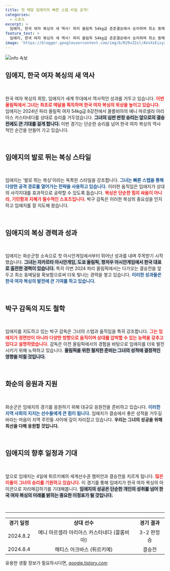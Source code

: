 ```yaml
---
title: 첫 메달 임애지의 빠른 스텝 비밀 공개!
categories:
  - 스포츠
excerpt: >
  임애지, 한국 여자 복싱의 새 역사! 파리 올림픽 54kg급 준준결승에서 승리하며 최소 동메달 확보! 4일 결승에서 세계 챔피언과 맞붙어 금메달 도전에 나선다. 화순군의 응원 속, 기대감을 모으는 그녀의 행보를 주목하라!
feature_text: >
  임애지, 한국 여자 복싱의 새 역사! 파리 올림픽 54kg급 준준결승에서 승리하며 최소 동메달 확보! 4일 결승에서 세계 챔피언과 맞붙어 금메달 도전에 나선다. 화순군의 응원 속, 기대감을 모으는 그녀의 행보를 주목하라!
image: 'https://blogger.googleusercontent.com/img/b/R29vZ2xl/AVvXsEixyZcFfHzMRdzZMjFBmAUKJYCLCGyLL1o632UiGVXcaFdKo_bkvkuCioo0uUKlGfBVcT3P84aROyZIXSBEx3Aw5nCQ3pTgDom1WDC4m8eifvWiAmWEEVb4x6G_l8C0QH225ldMjyaFvpxGEBGNO37VmDTDMHGhJPq73UglMfDca1-0aw/s1600/blogspot.png'
---
```


<p><img src="https://blogger.googleusercontent.com/img/b/R29vZ2xl/AVvXsEixyZcFfHzMRdzZMjFBmAUKJYCLCGyLL1o632UiGVXcaFdKo_bkvkuCioo0uUKlGfBVcT3P84aROyZIXSBEx3Aw5nCQ3pTgDom1WDC4m8eifvWiAmWEEVb4x6G_l8C0QH225ldMjyaFvpxGEBGNO37VmDTDMHGhJPq73UglMfDca1-0aw/s1600/blogspot.png" alt="info 속보" /></p>

<h2 data-ke-size="size26">임애지, 한국 여자 복싱의 새 역사</h2>

<p data-ke-size="size16">&nbsp;</p>

<p>한국 여자 복싱의 희망, 임애지가 세계 무대에서 역사적인 성과를 거두고 있습니다. <b><span style="color: #ee2323;">이번 올림픽에서 그녀는 최초로 메달을 획득하며 한국 여자 복싱의 위상을 높이고 있습니다.</span></b> 임애지는 2024년 파리 올림픽 여자 54kg급 8강전에서 콜롬비아의 예니 마르셀라 아리아스 카스타네다를 상대로 승리를 거두었습니다. <b><span style="background-color: #21538527;">그녀의 심판 판정 승리는 앞으로의 결승전에도 큰 기대를 걸게 합니다.</span></b> 이번 경기는 단순한 승리를 넘어 한국 여자 복싱의 역사적인 순간을 만들어 가고 있습니다. </p>

<p data-ke-size="size16">&nbsp;</p>

<h2 data-ke-size="size26">임애지의 발로 뛰는 복싱 스타일</h2>

<p data-ke-size="size16">&nbsp;</p>

<p>임애지는 '발로 뛰는 복싱'이라는 독특한 스타일을 강조합니다. <b><span style="color: #1a5490;">그녀는 빠른 스텝을 통해 다양한 공격 경로를 열어가는 전략을 사용하고 있습니다.</span></b> 이러한 움직임은 임애지가 상대의 사각지대를 효과적으로 공략할 수 있도록 돕습니다. <b><span style="color: #ee2323;">복싱은 단순한 힘의 싸움이 아니라, 기민함과 지혜가 필수적인 스포츠입니다.</span></b> 박구 감독은 이러한 복싱의 중요성을 인지하고 임애지를 잘 지도해 왔습니다.</p>

<p data-ke-size="size16">&nbsp;</p>

<h2 data-ke-size="size26">임애지의 복싱 경력과 성과</h2>

<p data-ke-size="size16">&nbsp;</p>

<p>임애지는 화순군청 소속으로 첫 아시안게임에서부터 뛰어난 성과를 내며 주목받기 시작했습니다. <b><span style="background-color: #21538527;">그녀는 자카르타 아시안게임, 도쿄 올림픽, 항저우 아시안게임에서 한국 대표로 출전한 경력이 있습니다.</span></b> 특히 이번 2024 파리 올림픽에서는 다가오는 결승전을 앞두고 최소 동메달을 확보함으로써 더욱 빛나는 경력을 쌓고 있습니다. <b><span style="color: #1a5490;">이러한 성과들은 한국 여자 복싱의 발전에 큰 기여를 하고 있습니다.</span></b></p>

<p data-ke-size="size16">&nbsp;</p>

<h2 data-ke-size="size26">박구 감독의 지도 철학</h2>

<p data-ke-size="size16">&nbsp;</p>

<p>임애지를 지도하고 있는 박구 감독은 그녀의 스텝과 움직임을 특히 강조합니다. <b><span style="color: #ee2323;">그는 임애지가 정면만이 아니라 다양한 방향으로 움직이며 상대를 압박할 수 있는 능력을 갖추고 있다고 설명하였습니다.</span></b> 감독은 이전 올림픽에서의 경험을 바탕으로 임애지를 더욱 발전시키기 위해 노력하고 있습니다. <b><span style="background-color: #21538527;">올림픽을 위한 철저한 준비는 그녀의 성적에 결정적인 영향을 미칠 것입니다.</span></b></p>

<p data-ke-size="size16">&nbsp;</p>

<h2 data-ke-size="size26">화순의 응원과 지원</h2>

<p data-ke-size="size16">&nbsp;</p>

<p>화순군은 임애지의 경기를 응원하기 위해 대규모 응원전을 준비하고 있습니다. <b><span style="color: #1a5490;">이러한 지역 사회의 지지는 선수들에게 큰 힘이 됩니다.</span></b> 임애지가 결승에서 좋은 성적을 거두길 바라는 마음이 지역 주민들 사이에 깊이 자리잡고 있습니다. <b><span style="ee2323;">우리는 그녀의 성공을 위해 최선을 다해 응원할 것입니다.</span></b></p>

<p data-ke-size="size16">&nbsp;</p>

<h2 data-ke-size="size26">임애지의 향후 일정과 기대</h2>

<p data-ke-size="size16">&nbsp;</p>

<p>앞으로 임애지는 4일에 튀르키예의 세계선수권 챔피언과 결승전을 치르게 됩니다. <b><span style="color: #ee2323;">많은 이들이 그녀의 승리를 기원하고 있습니다.</span></b> 이 경기를 통해 임애지가 한국 여자 복싱의 아이콘으로 자리매김하기를 기대해봅니다. <b><span style="background-color: #21538527;">임애지의 성공은 단순한 개인의 성취를 넘어 한국 여자 복싱의 미래를 밝히는 중요한 이정표가 될 것입니다.</span></b></p>

<p data-ke-size="size16">&nbsp;</p>

<hr/>

<table style="width: 100%;">
<tr>
<td style="text-align: center; height: 17px;"><b>경기 일정</b></td>
<td style="text-align: center; height: 17px;"><b>상대 선수</b></td>
<td style="text-align: center; height: 17px;"><b>경기 결과</b></td>
</tr>
<tr>
<td style="text-align: center; height: 17px;">2024.8.2</td>
<td style="text-align: center; height: 17px;">예니 마르셀라 아리아스 카스타네다 (콜롬비아)</td>
<td style="text-align: center; height: 17px;">3-2 판정승</td>
</tr>
<tr>
<td style="text-align: center; height: 17px;">2024.8.4</td>
<td style="text-align: center; height: 17px;">해티스 아크바스 (튀르키예)</td>
<td style="text-align: center; height: 17px;">결승전</td>
</tr>
</table>
유용한 생활 정보가 필요하시다면, <a href="https://qoogle.tistory.com" rel="dofollow">qoogle.tistory.com</a>


